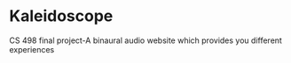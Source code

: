 # Kaleidoscope
CS 498 final project-A binaural audio website which provides you different experiences 
